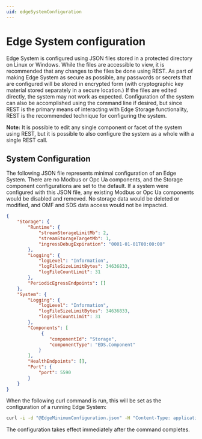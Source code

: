 ```yaml
---
uid: edgeSystemConfiguration
---
```


# Edge System configuration
Edge System is configured using JSON files stored in a protected directory on Linux or Windows. While the files are accessible to view, it is recommended that any changes to the files be done using REST. As part of making Edge System as secure as possible, any passwords or secrets that are configured will be stored in encrypted form (with cryptographic key material stored separately in a secure location.) If the files are edited directly, the system may not work as expected. Configuration of the system can also be accomplished using the command line if desired, but since REST is the primary means of interacting with Edge Storage functionality, REST is the recommended technique for configuring the system.

**Note:** It is possible to edit any single component or facet of the system using REST, but it is possible to also configure the system as a whole with a single REST call.

## System Configuration
The following JSON file represents minimal configuration of an Edge System. There are no Modbus or Opc Ua components, and the Storage component configurations are set to the default. If a system were configured with this JSON file, any existing Modbus or Opc Ua components would be disabled and removed. No storage data would be deleted or modified, and OMF and SDS data access would not be impacted.

```json
{
    "Storage": {
        "Runtime": {
            "streamStorageLimitMb": 2,
            "streamStorageTargetMb": 1,
            "ingressDebugExpiration": "0001-01-01T00:00:00"
        },
        "Logging": {
            "logLevel": "Information",
            "logFileSizeLimitBytes": 34636833,
            "logFileCountLimit": 31
        },
        "PeriodicEgressEndpoints": []
    },
    "System": {
        "Logging": {
            "logLevel": "Information",
            "logFileSizeLimitBytes": 34636833,
            "logFileCountLimit": 31
        },
        "Components": [
             {
                "componentId": "Storage",
                "componentType": "EDS.Component"
            }
        ],
        "HealthEndpoints": [],
        "Port": {
            "port": 5590
        }
    }
}
```

When the following curl command is run, this will be set as the configuration of a running Edge System:

```bash
curl -i -d "@EdgeMinimumConfiguration.json" -H "Content-Type: application/json" -X PUT http://localhost:5590/api/v1/configuration
```

The configuration takes effect immediately after the command completes.
